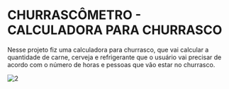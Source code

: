 # CHURRASCÔMETRO - CALCULADORA PARA CHURRASCO
Nesse projeto fiz uma calculadora para churrasco, que vai calcular a quantidade de carne, cerveja e refrigerante que o usuário vai precisar de acordo com o número de horas e pessoas que vão estar no churrasco.

![2](https://user-images.githubusercontent.com/111307314/187278878-307f4e5c-98ff-4fbc-abf1-217694cb5d7a.png)
